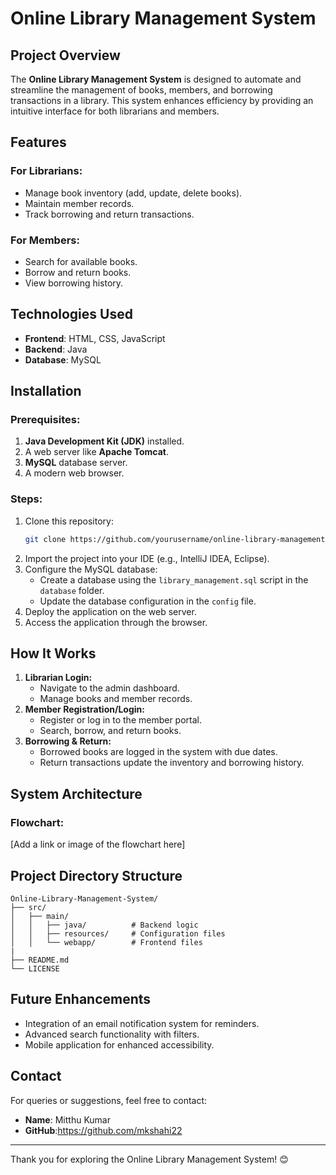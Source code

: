 # Online Library Management System

## Project Overview
The **Online Library Management System** is designed to automate and streamline the management of books, members, and borrowing transactions in a library. This system enhances efficiency by providing an intuitive interface for both librarians and members.

## Features
### For Librarians:
- Manage book inventory (add, update, delete books).
- Maintain member records.
- Track borrowing and return transactions.

### For Members:
- Search for available books.
- Borrow and return books.
- View borrowing history.

## Technologies Used
- **Frontend**: HTML, CSS, JavaScript
- **Backend**: Java
- **Database**: MySQL

## Installation
### Prerequisites:
1. **Java Development Kit (JDK)** installed.
2. A web server like **Apache Tomcat**.
3. **MySQL** database server.
4. A modern web browser.

### Steps:
1. Clone this repository:
   ```bash
   git clone https://github.com/yourusername/online-library-management-system.git
   ```
2. Import the project into your IDE (e.g., IntelliJ IDEA, Eclipse).
3. Configure the MySQL database:
   - Create a database using the `library_management.sql` script in the `database` folder.
   - Update the database configuration in the `config` file.
4. Deploy the application on the web server.
5. Access the application through the browser.

## How It Works
1. **Librarian Login:**
   - Navigate to the admin dashboard.
   - Manage books and member records.
2. **Member Registration/Login:**
   - Register or log in to the member portal.
   - Search, borrow, and return books.
3. **Borrowing & Return:**
   - Borrowed books are logged in the system with due dates.
   - Return transactions update the inventory and borrowing history.

## System Architecture
### Flowchart:
[Add a link or image of the flowchart here]

## Project Directory Structure
```
Online-Library-Management-System/
├── src/
│   ├── main/
│   │   ├── java/          # Backend logic
│   │   ├── resources/     # Configuration files
│   │   └── webapp/        # Frontend files
|
├── README.md
└── LICENSE
```

## Future Enhancements
- Integration of an email notification system for reminders.
- Advanced search functionality with filters.
- Mobile application for enhanced accessibility.

## Contact
For queries or suggestions, feel free to contact:
- **Name**: Mitthu Kumar
- **GitHub**:https://github.com/mkshahi22

---
Thank you for exploring the Online Library Management System! 😊
